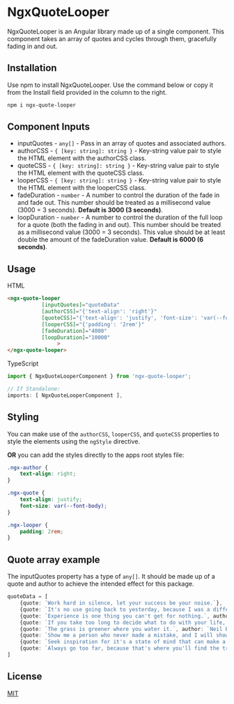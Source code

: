 # NgxQuoteLooper

NgxQuoteLooper is an Angular library made up of a single component. This component takes an array of quotes and cycles through them, gracefully fading in and out.

## Installation

Use npm to install NgxQuoteLooper. Use the command below or copy it from the Install field provided in the column to the right.

```bash
npm i ngx-quote-looper
```

## Component Inputs

- inputQuotes - ```any[]``` - Pass in an array of quotes and associated authors.
- authorCSS - ```{ [key: string]: string }``` - Key-string value pair to style the HTML element with the authorCSS class.
- quoteCSS - ```{ [key: string]: string }``` - Key-string value pair to style the HTML element with the quoteCSS class.
- looperCSS - ```{ [key: string]: string }``` - Key-string value pair to style the HTML element with the looperCSS class.
- fadeDuration - ```number``` - A number to control the duration of the fade in and fade out. This number should be treated as a millisecond value (3000 = 3 seconds). **Default is 3000 (3 seconds)**.
- loopDuration - ```number``` - A number to control the duration of the full loop for a quote (both the fading in and out). This number should be treated as a millisecond value (3000 = 3 seconds). This value should be at least double the amount of the fadeDuration value. **Default is 6000 (6 seconds)**.


## Usage
HTML
```html
<ngx-quote-looper 
           [inputQuotes]="quoteData" 
           [authorCSS]="{'text-align': 'right'}" 
           [quoteCSS]="{'text-align': 'justify', 'font-size': 'var(--font-body)'}"
           [looperCSS]="{'padding': '2rem'}"
           [fadeDuration]="4000"
           [loopDuration]="10000"
                >
</ngx-quote-looper>
```

TypeScript
```typescript
import { NgxQuoteLooperComponent } from 'ngx-quote-looper';

// If Standalone:
imports: [ NgxQuoteLooperComponent ],
```


## Styling

You can make use of the ```authorCSS```, ```looperCSS```, and ```quoteCSS``` properties to style the elements using the ```ngStyle``` directive.

**OR** you can add the styles directly to the apps root styles file:

```css
.ngx-author {
    text-align: right;
} 

.ngx-quote {
    text-align: justify;
    font-size: var(--font-body);
}

.ngx-looper {
    padding: 2rem;
}
```

## Quote array example

The inputQuotes property has a type of ```any[]```. It should be made up of a quote and author to achieve the intended effect for this package.

```typescript
quoteData = [
    {quote: `Work hard in silence, let your success be your noise.`},
    {quote: `It's no use going back to yesterday, because I was a different person then.`, author: `Lewis Carroll`},
    {quote: `Experience is one thing you can't get for nothing.`, author: `Oscar Wilde`},
    {quote: `If you take too long to decide what to do with your life, you'll find you've done it.` },
    {quote: `The grass is greener where you water it.`, author: `Neil Barringham`},
    {quote: `Show me a person who never made a mistake, and I will show you a person who never did anything.`, author: `William Rosenberg`},
    {quote: `Seek inspiration for it's a state of mind that can make a man divine.`, author: `Vishal Kapoor`},
    {quote: `Always go too far, because that's where you'll find the truth.`, author: `Albert Camus`},
]
```

## License

[MIT](https://choosealicense.com/licenses/mit/)